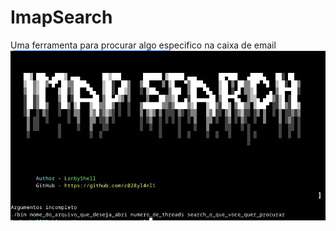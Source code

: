 # ImapSearch
Uma ferramenta para procurar algo especifico na caixa de email
![(Demo)](https://github.com/c028yl4nl1/ImapSearch/blob/main/photo.jpg)
